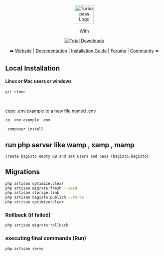 

 
<br>
 


<br>
<p align="center">
 <a align="center" href="https://www.turbopass.com/">
    <img src="https://www.turbopass.com/themes/turbopass/img/logo.png" alt="Turbopass Logo" title="Turbopass"   height="60" />
</a>
</p>
<p align="center">With</p>


<p align="center">
    <a href="http://www.bagisto.com"><img src="https://bagisto.com/wp-content/themes/bagisto/images/logo.png" alt="Total Downloads"></a>
</p>


<p align="center">
    ➡️ <a href="https://bagisto.com/en/">Website</a> | <a href="https://devdocs.bagisto.com/">Documentation</a> | <a href="https://webkul.com/blog/laravel-ecommerce-website/">Installation Guide</a> | <a href="https://forums.bagisto.com/">Forums</a> | <a href="https://www.facebook.com/groups/bagisto/">Community</a> ⬅️
</p>
  

 
 
## Local Installation

  
 

#### Linux or Mac users or windows
 

```bash
git clone 
```
 
<br> 

copy .env.example to a new file named .env
```bash
cp .env.example .env
```

```bash
 composer install
```

## run php server like wamp , xamp , mamp
```bash
create bagisto empty DB and set users and pass (bagisto,bagisto)
```

## Migrations
```bash
php artisan optimize:clear 
php artisan migrate:fresh --seed 
php artisan storage:link 
php artisan bagisto:publish --force 
php artisan optimize:clear 
```
### Rollback (if failed)
```bash
php artisan migrate:rollback 
```
### executing final commands (Run)
```bash
php artisan serve
```

 
 
